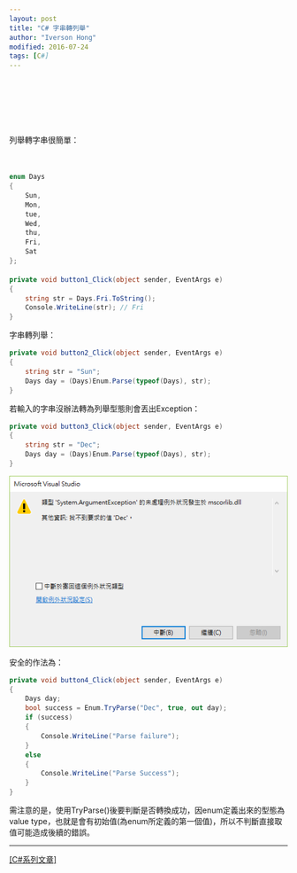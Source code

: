 ```yaml
---
layout: post
title: "C# 字串轉列舉"
author: "Iverson Hong"
modified: 2016-07-24
tags: [C#]
---
```


　　　　　　　　　　　　　　　　　　　　　　　　　　　　　　　　　　　　　　　　

　　　　　　　　　　　　　　　　　　　　　　　　　　　　　　　　　　　　　　　　

　　　　　　　　　　　　　　　　　　　　　　　　　　　　　　　　　　　　　　　　

列舉轉字串很簡單：

　　　　　　　　　　　　　　　　　　　　　　　　　　　　　　　　　　　　　　　　

~~~csharp
enum Days
{
    Sun,
    Mon,
    tue,
    Wed, 
    thu, 
    Fri, 
    Sat
};

private void button1_Click(object sender, EventArgs e)
{
    string str = Days.Fri.ToString();
    Console.WriteLine(str); // Fri
}
~~~

字串轉列舉：

~~~csharp
private void button2_Click(object sender, EventArgs e)
{
    string str = "Sun";
    Days day = (Days)Enum.Parse(typeof(Days), str); 
}
~~~

若輸入的字串沒辦法轉為列舉型態則會丟出Exception：

~~~csharp
private void button3_Click(object sender, EventArgs e)
{
    string str = "Dec";
    Days day = (Days)Enum.Parse(typeof(Days), str); 
}
~~~

![](..\images\postImage\CSharp_String_To_Enum\001.png)

    
安全的作法為：

~~~csharp
private void button4_Click(object sender, EventArgs e)
{
    Days day;
    bool success = Enum.TryParse("Dec", true, out day);
    if (success)
    {
        Console.WriteLine("Parse failure");
    }
    else
    {
        Console.WriteLine("Parse Success");
    }
}
~~~


需注意的是，使用TryParse()後要判斷是否轉換成功，因enum定義出來的型態為value type，也就是會有初始值(為enum所定義的第一個值)，所以不判斷直接取值可能造成後續的錯誤。

----------

[[C#系列文章]](http://iverson127.github.io/tags/#C#)